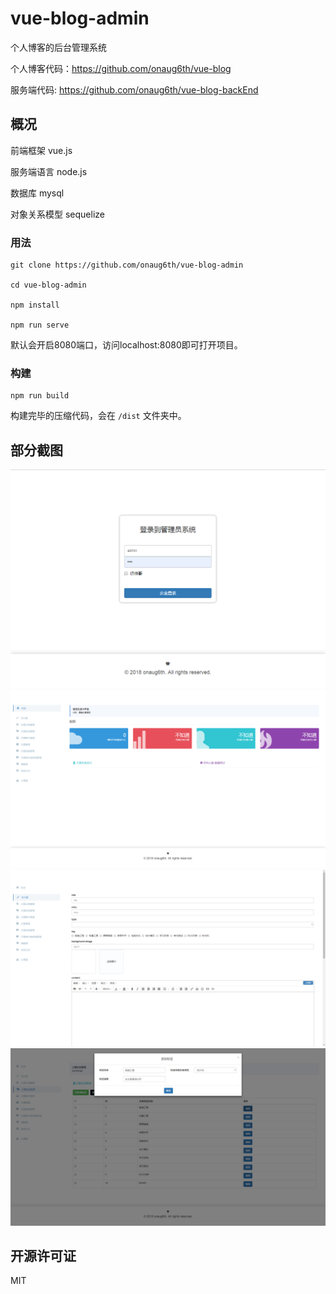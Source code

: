 # vue-blog-admin

个人博客的后台管理系统

个人博客代码：https://github.com/onaug6th/vue-blog

服务端代码: https://github.com/onaug6th/vue-blog-backEnd

## 概况

前端框架    vue.js

服务端语言   node.js

数据库       mysql

对象关系模型  sequelize

### 用法

```
git clone https://github.com/onaug6th/vue-blog-admin

cd vue-blog-admin

npm install 

npm run serve
```
默认会开启8080端口，访问localhost:8080即可打开项目。

### 构建

```
npm run build
```
构建完毕的压缩代码，会在 `/dist` 文件夹中。

## 部分截图

<img src="./screenshot/login.png" alt="login" />
<img src="./screenshot/welcome.png" alt="welcome" />
<img src="./screenshot/articleEdit.png" alt="articleEdit" />
<img src="./screenshot/articleTag.png" alt="articleTag" />

## 开源许可证

MIT
